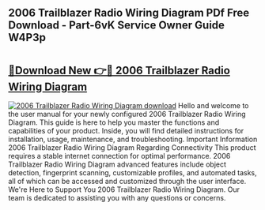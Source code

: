 ## 2006 Trailblazer Radio Wiring Diagram PDf Free Download - Part-6vK Service Owner Guide W4P3p

# <h2><a href="http://dfh68f.blite.top/?on=2006+Trailblazer+Radio+Wiring+Diagram">🔗Download New 👉🔴 2006 Trailblazer Radio Wiring Diagram</a></h2>

[![2006 Trailblazer Radio Wiring Diagram download](https://i.imgur.com/lujVjoI.png)](http://dfh68f.blite.top/?on=2006+Trailblazer+Radio+Wiring+Diagram)
Hello and welcome to the user manual for your newly configured 2006 Trailblazer Radio Wiring Diagram. This guide is here to help you master the functions and capabilities of your product. Inside, you will find detailed instructions for installation, usage, maintenance, and troubleshooting. Important Information 2006 Trailblazer Radio Wiring Diagram Regarding Connectivity This product requires a stable internet connection for optimal performance. 2006 Trailblazer Radio Wiring Diagram advanced features include object detection, fingerprint scanning, customizable profiles, and automated tasks, all of which can be accessed and customized through the user interface. We're Here to Support You 2006 Trailblazer Radio Wiring Diagram. Our team is dedicated to assisting you with any questions or concerns.
